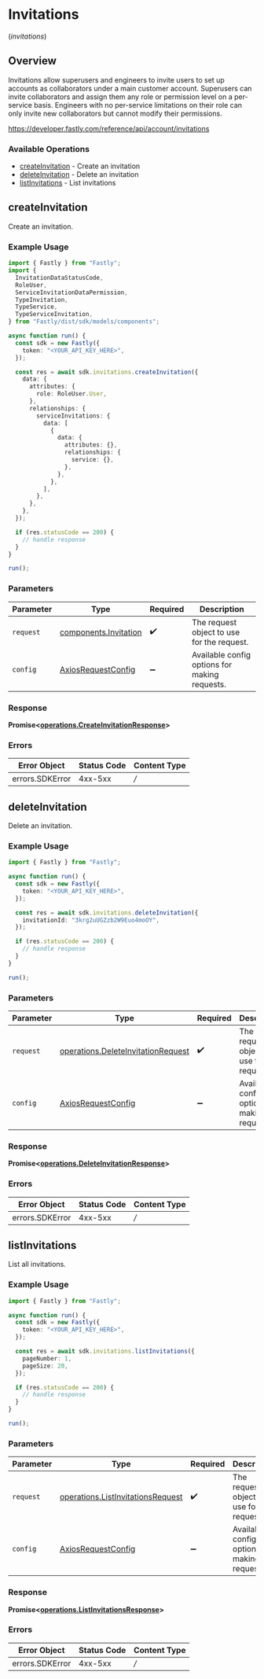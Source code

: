 # Invitations
(*invitations*)

## Overview

Invitations allow superusers and engineers to invite users to set up accounts as collaborators under a main customer account. Superusers can invite collaborators and assign them any role or permission level on a per-service basis. Engineers with no per-service limitations on their role can only invite new collaborators but cannot modify their permissions.

<https://developer.fastly.com/reference/api/account/invitations>
### Available Operations

* [createInvitation](#createinvitation) - Create an invitation
* [deleteInvitation](#deleteinvitation) - Delete an invitation
* [listInvitations](#listinvitations) - List invitations

## createInvitation

Create an invitation.

### Example Usage

```typescript
import { Fastly } from "Fastly";
import {
  InvitationDataStatusCode,
  RoleUser,
  ServiceInvitationDataPermission,
  TypeInvitation,
  TypeService,
  TypeServiceInvitation,
} from "Fastly/dist/sdk/models/components";

async function run() {
  const sdk = new Fastly({
    token: "<YOUR_API_KEY_HERE>",
  });

  const res = await sdk.invitations.createInvitation({
    data: {
      attributes: {
        role: RoleUser.User,
      },
      relationships: {
        serviceInvitations: {
          data: [
            {
              data: {
                attributes: {},
                relationships: {
                  service: {},
                },
              },
            },
          ],
        },
      },
    },
  });

  if (res.statusCode == 200) {
    // handle response
  }
}

run();
```

### Parameters

| Parameter                                                          | Type                                                               | Required                                                           | Description                                                        |
| ------------------------------------------------------------------ | ------------------------------------------------------------------ | ------------------------------------------------------------------ | ------------------------------------------------------------------ |
| `request`                                                          | [components.Invitation](../../sdk/models/components/invitation.md) | :heavy_check_mark:                                                 | The request object to use for the request.                         |
| `config`                                                           | [AxiosRequestConfig](https://axios-http.com/docs/req_config)       | :heavy_minus_sign:                                                 | Available config options for making requests.                      |


### Response

**Promise<[operations.CreateInvitationResponse](../../sdk/models/operations/createinvitationresponse.md)>**
### Errors

| Error Object    | Status Code     | Content Type    |
| --------------- | --------------- | --------------- |
| errors.SDKError | 4xx-5xx         | */*             |

## deleteInvitation

Delete an invitation.

### Example Usage

```typescript
import { Fastly } from "Fastly";

async function run() {
  const sdk = new Fastly({
    token: "<YOUR_API_KEY_HERE>",
  });

  const res = await sdk.invitations.deleteInvitation({
    invitationId: "3krg2uUGZzb2W9Euo4moOY",
  });

  if (res.statusCode == 200) {
    // handle response
  }
}

run();
```

### Parameters

| Parameter                                                                                    | Type                                                                                         | Required                                                                                     | Description                                                                                  |
| -------------------------------------------------------------------------------------------- | -------------------------------------------------------------------------------------------- | -------------------------------------------------------------------------------------------- | -------------------------------------------------------------------------------------------- |
| `request`                                                                                    | [operations.DeleteInvitationRequest](../../sdk/models/operations/deleteinvitationrequest.md) | :heavy_check_mark:                                                                           | The request object to use for the request.                                                   |
| `config`                                                                                     | [AxiosRequestConfig](https://axios-http.com/docs/req_config)                                 | :heavy_minus_sign:                                                                           | Available config options for making requests.                                                |


### Response

**Promise<[operations.DeleteInvitationResponse](../../sdk/models/operations/deleteinvitationresponse.md)>**
### Errors

| Error Object    | Status Code     | Content Type    |
| --------------- | --------------- | --------------- |
| errors.SDKError | 4xx-5xx         | */*             |

## listInvitations

List all invitations.

### Example Usage

```typescript
import { Fastly } from "Fastly";

async function run() {
  const sdk = new Fastly({
    token: "<YOUR_API_KEY_HERE>",
  });

  const res = await sdk.invitations.listInvitations({
    pageNumber: 1,
    pageSize: 20,
  });

  if (res.statusCode == 200) {
    // handle response
  }
}

run();
```

### Parameters

| Parameter                                                                                  | Type                                                                                       | Required                                                                                   | Description                                                                                |
| ------------------------------------------------------------------------------------------ | ------------------------------------------------------------------------------------------ | ------------------------------------------------------------------------------------------ | ------------------------------------------------------------------------------------------ |
| `request`                                                                                  | [operations.ListInvitationsRequest](../../sdk/models/operations/listinvitationsrequest.md) | :heavy_check_mark:                                                                         | The request object to use for the request.                                                 |
| `config`                                                                                   | [AxiosRequestConfig](https://axios-http.com/docs/req_config)                               | :heavy_minus_sign:                                                                         | Available config options for making requests.                                              |


### Response

**Promise<[operations.ListInvitationsResponse](../../sdk/models/operations/listinvitationsresponse.md)>**
### Errors

| Error Object    | Status Code     | Content Type    |
| --------------- | --------------- | --------------- |
| errors.SDKError | 4xx-5xx         | */*             |
